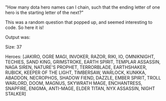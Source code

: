 "How many dota hero names can I chain, such that the ending letter of one hero is the starting letter of the next?" 

This was a random question that popped up, and seemed interesting to code. So here it is!

Output was:

Size: 37

Heroes: [JAKIRO, OGRE MAGI, INVOKER, RAZOR, RIKI, IO, OMNIKNIGHT, TECHIES, SAND KING, GRIMSTROKE, EARTH SPIRIT, TEMPLAR ASSASSIN, NAGA SIREN, NATURE'S PROPHET, TERRORBLADE, EARTHSHAKER, RUBICK, KEEPER OF THE LIGHT, TIMBERSAW, WARLOCK, KUNKKA, ABADDON, NECROPHOS, SHADOW FIEND, DAZZLE, EMBER SPIRIT, TROLL WARLORD, DOOM, MAGNUS, SKYWRATH MAGE, ENCHANTRESS, SNAPFIRE, ENIGMA, ANTI-MAGE, ELDER TITAN, NYX ASSASSIN, NIGHT STALKER]
